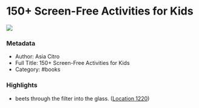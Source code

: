 # 150+ Screen-Free Activities for Kids

![](https://images-na.ssl-images-amazon.com/images/I/61AuGV6bI9L._SL200_.jpg)

### Metadata

- Author: Asia Citro
- Full Title: 150+ Screen-Free Activities for Kids
- Category: #books

### Highlights

- beets through the filter into the glass. ([Location 1220](https://readwise.io/to_kindle?action=open&asin=B00Q7HMKJE&location=1220))
